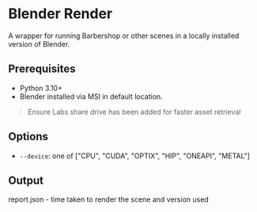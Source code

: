 # Blender Render

A wrapper for running Barbershop or other scenes in a locally installed version of Blender.

## Prerequisites

- Python 3.10+
- Blender installed via MSI in default location.

> Ensure Labs share drive has been added for faster asset retrieval

## Options

- `--device`: one of ["CPU", "CUDA", "OPTIX", "HIP", "ONEAPI", "METAL"]

## Output

report.json - time taken to render the scene and version used